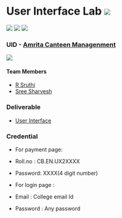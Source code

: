 # User Interface Lab ![](https://img.shields.io/badge/-Live-brightgreen)
![](https://img.shields.io/badge/Batch-22CYS-lightgreen) ![](https://img.shields.io/badge/UG-blue) ![](https://img.shields.io/badge/Subject-UID-blue)

### UID - [Amrita Canteen Managenment](https://amrita-tifac-cyber-blockchain.github.io/20CYS202-User_Interface_Design/Assignments/CB.EN.U4CYS22051/ui/)
![](https://img.shields.io/badge/Template-Partial-silver)

#### Team Members
- [R Sruthi](https://github.com/R-Sruthi)
- [Sree Sharvesh](https://github.com/Sharvesh27)

### Deliverable 
- [User Interface](ui/)

### Credential
- For payment page:
- Roll.no : CB.EN.UX2XXXX
- Password: XXXX(4 digit number)

- For login page :
- Email : College email Id
- Password : Any password
